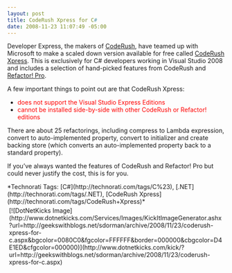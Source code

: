 ```yaml
---
layout: post
title: CodeRush Xpress for C#
date: 2008-11-23 11:07:49 -05:00
---
```


Developer Express, the makers of [CodeRush](http://www.devexpress.com/CodeRush), have teamed up with Microsoft to make a scaled down version available for free called [CodeRush Xpress](http://www.devexpress.com/Products/Visual_Studio_Add-in/CodeRushX/). This is exclusively for C# developers working in Visual Studio 2008 and includes a selection of hand-picked features from CodeRush and [Refactor! Pro](http://www.devexpress.com/Refactor).

A few important things to point out are that CodeRush Xpress:

*   <font color="#ff0000">does not support the Visual Studio Express Editions</font>
*   <font color="#ff0000">cannot be installed side-by-side with other CodeRush or Refactor! editions</font>  

There are about 25 refactorings, including compress to Lambda expression, convert to auto-implemented property, convert to initializer and create backing store (which converts an auto-implemented property back to a standard property).

If you’ve always wanted the features of CodeRush and Refactor! Pro but could never justify the cost, this is for you.
  <div style="padding-bottom: 0px; margin: 0px; padding-left: 0px; padding-right: 0px; display: inline; float: none; padding-top: 0px" id="scid:0767317B-992E-4b12-91E0-4F059A8CECA8:8a9c9c57-4e4c-4696-863b-e6005c1a3b10" class="wlWriterSmartContent">*Technorati Tags: [C#](http://technorati.com/tags/C%23), [.NET](http://technorati.com/tags/.NET), [CodeRush Xpress](http://technorati.com/tags/CodeRush+Xpress)*</div><div class="wlWriterHeaderFooter" style="text-align:left; margin:0px; padding:4px 4px 4px 4px;">[![DotNetKicks Image](http://www.dotnetkicks.com/Services/Images/KickItImageGenerator.ashx?url=http://geekswithblogs.net/sdorman/archive/2008/11/23/coderush-xpress-for-c.aspx&bgcolor=0080C0&fgcolor=FFFFFF&border=000000&cbgcolor=D4E1ED&cfgcolor=000000)](http://www.dotnetkicks.com/kick/?url=http://geekswithblogs.net/sdorman/archive/2008/11/23/coderush-xpress-for-c.aspx)</div>
